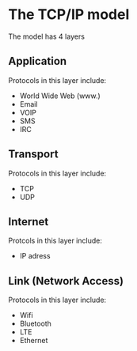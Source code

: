 # The TCP/IP model

The model has 4 layers

## Application

Protocols in this layer include:

- World Wide Web (www.)
- Email
- VOIP
- SMS
- IRC

## Transport

Protocols in this layer include:

- TCP
- UDP

## Internet

Protcols in this layer include:

- IP adress

## Link (Network Access)

Protocols in this layer include:

- Wifi
- Bluetooth
- LTE
- Ethernet
